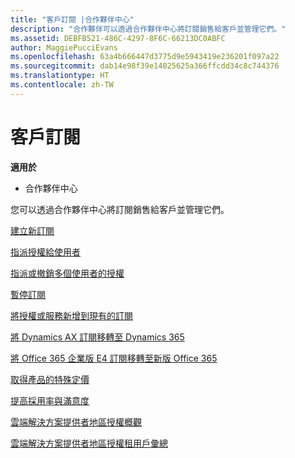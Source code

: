 ```yaml
---
title: "客戶訂閱 |合作夥伴中心"
description: "合作夥伴可以透過合作夥伴中心將訂閱銷售給客戶並管理它們。"
ms.assetid: DEBFB521-486C-4297-8F6C-66213DC0ABFC
author: MaggiePucciEvans
ms.openlocfilehash: 63a4b666447d3775d9e5943419e236201f097a22
ms.sourcegitcommit: dab14e98f39e14025625a366ffcdd34c8c744376
ms.translationtype: HT
ms.contentlocale: zh-TW
---
```

# <a name="customer-subscriptions"></a>客戶訂閱

**適用於**

-  合作夥伴中心

您可以透過合作夥伴中心將訂閱銷售給客戶並管理它們。 

[建立新訂閱](create-a-new-subscription.md)

[指派授權給使用者](assign-licenses-to-users.md)

[指派或撤銷多個使用者的授權](bulk-license-provisioning-for-multiple-users.md)

[暫停訂閱](suspend-a-subscription.md)

[將授權或服務新增到現有的訂閱](add-licenses-or-services-to-an-existing-subscription.md)

[將 Dynamics AX 訂閱移轉至 Dynamics 365](manual-subscription-migration.md)

[將 Office 365 企業版 E4 訂閱移轉至新版 Office 365](migrate-office365-e4-subscriptions-to-newer-versions.md)

[取得產品的特殊定價](get-special-pricing-for-offers.md)

[提高採用率與滿意度](increasing-adoption-and-satisfaction.md)

[雲端解決方案提供者地區授權概觀](regional-authorization-overview.md)

[雲端解決方案提供者地區授權租用戶彙總](csp-regional-authorization-tenant-consolidation.md)

 

 



